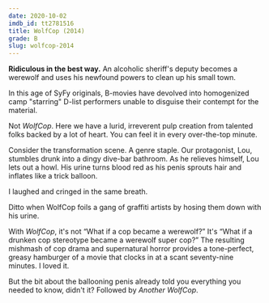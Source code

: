 ```yaml
---
date: 2020-10-02
imdb_id: tt2781516
title: WolfCop (2014)
grade: B
slug: wolfcop-2014
---
```


**Ridiculous in the best way.** An alcoholic sheriff's deputy becomes a werewolf and uses his newfound powers to clean up his small town.

<!-- end -->

In this age of SyFy originals, B-movies have devolved into homogenized camp "starring" D-list performers unable to disguise their contempt for the material.

Not _WolfCop_. Here we have a lurid, irreverent pulp creation from talented folks backed by a lot of heart. You can feel it in every over-the-top minute.

Consider the transformation scene. A genre staple. Our protagonist, Lou, stumbles drunk into a dingy dive-bar bathroom. As he relieves himself, Lou lets out a howl. His urine turns blood red as his penis sprouts hair and inflates like a trick balloon.

I laughed and cringed in the same breath.

Ditto when WolfCop foils a gang of graffiti artists by hosing them down with his urine.

With _WolfCop_, it's not “What if a cop became a werewolf?” It's “What if a drunken cop stereotype became a werewolf super cop?” The resulting mishmash of cop drama and supernatural horror provides a tone-perfect, greasy hamburger of a movie that clocks in at a scant seventy-nine minutes. I loved it.

But the bit about the ballooning penis already told you everything you needed to know, didn't it? Followed by <span data-imdb-id="tt4515762">_Another WolfCop_</span>.